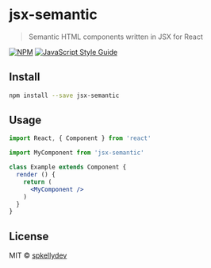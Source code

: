 # jsx-semantic

> Semantic HTML components written in JSX for React

[![NPM](https://img.shields.io/npm/v/jsx-semantic.svg)](https://www.npmjs.com/package/jsx-semantic) [![JavaScript Style Guide](https://img.shields.io/badge/code_style-standard-brightgreen.svg)](https://standardjs.com)

## Install

```bash
npm install --save jsx-semantic
```

## Usage

```jsx
import React, { Component } from 'react'

import MyComponent from 'jsx-semantic'

class Example extends Component {
  render () {
    return (
      <MyComponent />
    )
  }
}
```

## License

MIT © [spkellydev](https://github.com/spkellydev)

